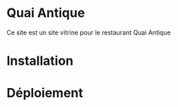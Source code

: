 # Quai Antique
Ce site est un site vitrine pour le restaurant Quai Antique

# Installation


# Déploiement 